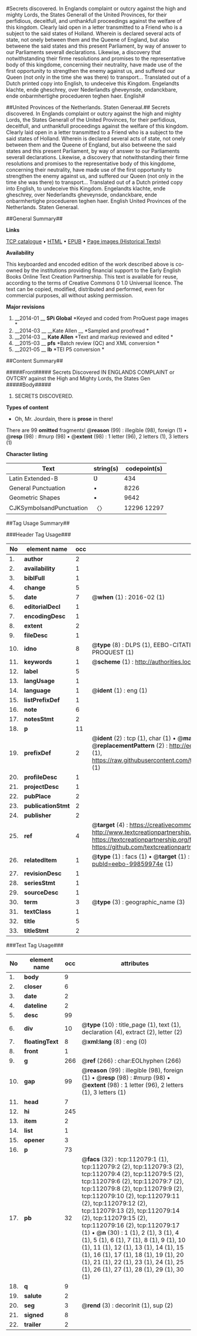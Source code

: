 #Secrets discovered. In Englands complaint or outcry against the high and mighty Lords, the States Generall of the United Provinces, for their perfidious, deceitfull, and unthankfull proceedings against the welfare of this kingdom. Clearly laid open in a letter transmitted to a Friend who is a subject to the said states of Holland. Wherein is declared several acts of state, not onely between them and the Queene of England, but also betweene the said states and this present Parliament, by way of answer to our Parliaments severall declarations. Likewise, a discovery that notwithstanding their firme resolutions and promises to the representative body of this kingdome, concerning their neutrality, have made use of the first opportunity to strengthen the enemy against us, and suffered our Queen (not only in the time she was there) to transport... Translated out of a Dutch printed copy into English, to undeceive this Kingdom. Engelandts klachte, ende gheschrey, over Nederlandts gheveynsde, ondanckbare, ende onbarmhertighe procedueren teghen haer. English#

##United Provinces of the Netherlands. Staten Generaal.##
Secrets discovered. In Englands complaint or outcry against the high and mighty Lords, the States Generall of the United Provinces, for their perfidious, deceitfull, and unthankfull proceedings against the welfare of this kingdom. Clearly laid open in a letter transmitted to a Friend who is a subject to the said states of Holland. Wherein is declared several acts of state, not onely between them and the Queene of England, but also betweene the said states and this present Parliament, by way of answer to our Parliaments severall declarations. Likewise, a discovery that notwithstanding their firme resolutions and promises to the representative body of this kingdome, concerning their neutrality, have made use of the first opportunity to strengthen the enemy against us, and suffered our Queen (not only in the time she was there) to transport... Translated out of a Dutch printed copy into English, to undeceive this Kingdom.
Engelandts klachte, ende gheschrey, over Nederlandts gheveynsde, ondanckbare, ende onbarmhertighe procedueren teghen haer. English
United Provinces of the Netherlands. Staten Generaal.

##General Summary##

**Links**

[TCP catalogue](http://www.ota.ox.ac.uk/tcp/)  • 
[HTML](http://tei.it.ox.ac.uk/tcp/Texts-HTML/free/A92/A92840.html)  • 
[EPUB](http://tei.it.ox.ac.uk/tcp/Texts-EPUB/free/A92/A92840.epub) • 
[Page images (Historical Texts)](https://historicaltexts.jisc.ac.uk/eebo-99859974e)

**Availability**

This keyboarded and encoded edition of the work described above is co-owned by the
    institutions providing financial support to the Early English Books Online Text Creation
    Partnership. This text is available for reuse, according to the terms of  Creative Commons 0 1.0 Universal
    licence. The text can be copied, modified, distributed and performed, even for commercial
    purposes, all without asking permission.

**Major revisions**

1. __2014-01 __ __SPi Global__ *Keyed and coded from ProQuest page images *
1. __2014-03 __ __Kate Allen __ *Sampled and proofread *
1. __2014-03 __ __Kate Allen__ *Text and markup reviewed and edited *
1. __2015-03 __ __pfs__ *Batch review (QC) and XML conversion *
1. __2021-05 __ __lb__ *TEI P5 conversion *

##Content Summary##

#####Front#####
Secrets Discovered IN ENGLANDS COMPLAINT or OVTCRY against the High and Mighty Lords, the States Gen
#####Body#####

1. SECRETS DISCOVERED.

**Types of content**

  * Oh, Mr. Jourdain, there is **prose** in there!

There are 99 **omitted** fragments! 
 @__reason__ (99) : illegible (98), foreign (1)  •  @__resp__ (98) : #murp (98)  •  @__extent__ (98) : 1 letter (96), 2 letters (1), 3 letters (1)

**Character listing**


|Text|string(s)|codepoint(s)|
|---|---|---|
|Latin Extended-B|Ʋ|434|
|General Punctuation|•|8226|
|Geometric Shapes|▪|9642|
|CJKSymbolsandPunctuation|〈〉|12296 12297|

##Tag Usage Summary##

###Header Tag Usage###

|No|element name|occ|attributes|
|---|---|---|---|
|1.|__author__|2||
|2.|__availability__|1||
|3.|__biblFull__|1||
|4.|__change__|5||
|5.|__date__|7| @__when__ (1) : 2016-02 (1)|
|6.|__editorialDecl__|1||
|7.|__encodingDesc__|1||
|8.|__extent__|2||
|9.|__fileDesc__|1||
|10.|__idno__|8| @__type__ (8) : DLPS (1), EEBO-CITATION (1), VID (1), EEBO-PROQUEST (1), STC (3), PROQUEST (1)|
|11.|__keywords__|1| @__scheme__ (1) : http://authorities.loc.gov/ (1)|
|12.|__label__|5||
|13.|__langUsage__|1||
|14.|__language__|1| @__ident__ (1) : eng (1)|
|15.|__listPrefixDef__|1||
|16.|__note__|6||
|17.|__notesStmt__|2||
|18.|__p__|11||
|19.|__prefixDef__|2| @__ident__ (2) : tcp (1), char (1)  •  @__matchPattern__ (2) : ([0-9\-]+):([0-9IVX]+) (1), (.+) (1)  •  @__replacementPattern__ (2) : http://eebo.chadwyck.com/downloadtiff?vid=$1&page=$2 (1), https://raw.githubusercontent.com/textcreationpartnership/Texts/master/tcpchars.xml#$1 (1)|
|20.|__profileDesc__|1||
|21.|__projectDesc__|1||
|22.|__pubPlace__|2||
|23.|__publicationStmt__|2||
|24.|__publisher__|2||
|25.|__ref__|4| @__target__ (4) : https://creativecommons.org/publicdomain/zero/1.0/ (1), http://www.textcreationpartnership.org/docs/. (1), https://textcreationpartnership.org/faq/#faq05 (1), https://github.com/textcreationpartnership (1)|
|26.|__relatedItem__|1| @__type__ (1) : facs (1)  •  @__target__ (1) : https://data.historicaltexts.jisc.ac.uk/view?pubId=eebo-99859974e (1)|
|27.|__revisionDesc__|1||
|28.|__seriesStmt__|1||
|29.|__sourceDesc__|1||
|30.|__term__|3| @__type__ (3) : geographic_name (3)|
|31.|__textClass__|1||
|32.|__title__|5||
|33.|__titleStmt__|2||


###Text Tag Usage###

|No|element name|occ|attributes|
|---|---|---|---|
|1.|__body__|9||
|2.|__closer__|6||
|3.|__date__|2||
|4.|__dateline__|2||
|5.|__desc__|99||
|6.|__div__|10| @__type__ (10) : title_page (1), text (1), declaration (4), extract (2), letter (2)|
|7.|__floatingText__|8| @__xml:lang__ (8) : eng (0)|
|8.|__front__|1||
|9.|__g__|266| @__ref__ (266) : char:EOLhyphen (266)|
|10.|__gap__|99| @__reason__ (99) : illegible (98), foreign (1)  •  @__resp__ (98) : #murp (98)  •  @__extent__ (98) : 1 letter (96), 2 letters (1), 3 letters (1)|
|11.|__head__|7||
|12.|__hi__|245||
|13.|__item__|2||
|14.|__list__|1||
|15.|__opener__|3||
|16.|__p__|73||
|17.|__pb__|32| @__facs__ (32) : tcp:112079:1 (1), tcp:112079:2 (2), tcp:112079:3 (2), tcp:112079:4 (2), tcp:112079:5 (2), tcp:112079:6 (2), tcp:112079:7 (2), tcp:112079:8 (2), tcp:112079:9 (2), tcp:112079:10 (2), tcp:112079:11 (2), tcp:112079:12 (2), tcp:112079:13 (2), tcp:112079:14 (2), tcp:112079:15 (2), tcp:112079:16 (2), tcp:112079:17 (1)  •  @__n__ (30) : 1 (1), 2 (1), 3 (1), 4 (1), 5 (1), 6 (1), 7 (1), 8 (1), 9 (1), 10 (1), 11 (1), 12 (1), 13 (1), 14 (1), 15 (1), 16 (1), 17 (1), 18 (1), 19 (1), 20 (1), 21 (1), 22 (1), 23 (1), 24 (1), 25 (1), 26 (1), 27 (1), 28 (1), 29 (1), 30 (1)|
|18.|__q__|9||
|19.|__salute__|2||
|20.|__seg__|3| @__rend__ (3) : decorInit (1), sup (2)|
|21.|__signed__|8||
|22.|__trailer__|2||
